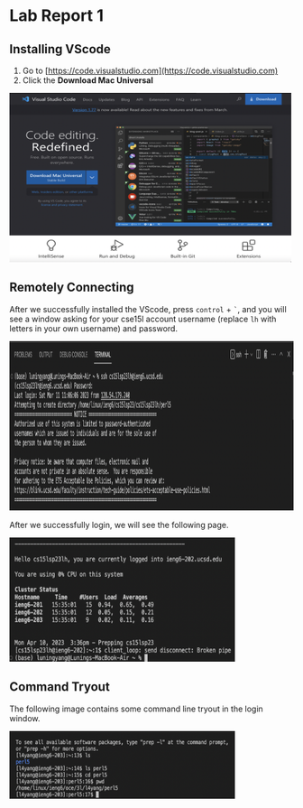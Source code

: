 # Lab Report 1

## Installing VScode
1. Go to [https://code.visualstudio.com](https://code.visualstudio.com)
2. Click the **Download Mac Universal**
<img src="lab1_img/vs.jpg" alt="Image" width="500" height="300">

## Remotely Connecting
After we successfully installed the VScode, press `control` + ``` ` ```, and you will see a window asking for your cse15l account username (replace `lh` with letters in your own username) and password. 

<img src="lab1_img/loginwindow.png" alt="Image" width="1000" height="300">

After we successfully login, we will see the following page.

<img src="lab1_img/loginpage.png" alt="Image" width="400" height="220">

## Command Tryout
The following image contains some command line tryout in the login window.

<img src="lab1_img/command_tryout.png" alt="Image" width="400" height="120">
